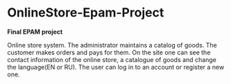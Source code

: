 # OnlineStore-Epam-Project
**Final EPAM project**

Online store system. The administrator maintains a catalog of goods. The customer makes orders and pays for them. On the site one can see the contact information of the online store, a catalogue of goods and change the language(EN or RU). The user can log in to an account or register a new one.
